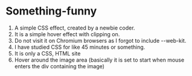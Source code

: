 # Something-funny
<ol>
<li> A simple CSS effect, created by a newbie coder.<br></li>
<li> It is a simple hover effect with clipping on. <br></li>
<li> Do not visit it on Chromium browsers as I forgot to include --web-kit.<br></li>
<li> I have studied CSS for like 45 minutes or something. <br></li>
<li> It is only a CSS, HTML site</li>
<li> Hover around the image area (basically it is set to start when mouse enters the div containing the image)</li>
</ol>
